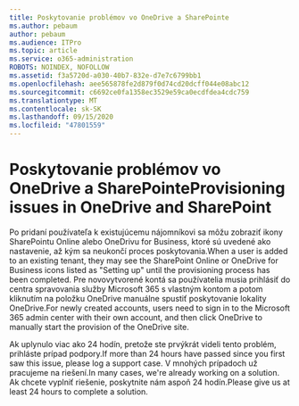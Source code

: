 ```yaml
---
title: Poskytovanie problémov vo OneDrive a SharePointe
ms.author: pebaum
author: pebaum
ms.audience: ITPro
ms.topic: article
ms.service: o365-administration
ROBOTS: NOINDEX, NOFOLLOW
ms.assetid: f3a5720d-a030-40b7-832e-d7e7c6799bb1
ms.openlocfilehash: aee565878fe2d879f0d74cd20dcff044e08abc12
ms.sourcegitcommit: c6692ce0fa1358ec3529e59ca0ecdfdea4cdc759
ms.translationtype: MT
ms.contentlocale: sk-SK
ms.lasthandoff: 09/15/2020
ms.locfileid: "47801559"
---
```

# <a name="provisioning-issues-in-onedrive-and-sharepoint"></a><span data-ttu-id="00264-102">Poskytovanie problémov vo OneDrive a SharePointe</span><span class="sxs-lookup"><span data-stu-id="00264-102">Provisioning issues in OneDrive and SharePoint</span></span>

<span data-ttu-id="00264-103">Po pridaní používateľa k existujúcemu nájomníkovi sa môžu zobraziť ikony SharePointu Online alebo OneDrivu for Business, ktoré sú uvedené ako nastavenie, až kým sa neukončí proces poskytovania.</span><span class="sxs-lookup"><span data-stu-id="00264-103">When a user is added to an existing tenant, they may see the SharePoint Online or OneDrive for Business icons listed as "Setting up" until the provisioning process has been completed.</span></span> <span data-ttu-id="00264-104">Pre novovytvorené kontá sa používatelia musia prihlásiť do centra spravovania služby Microsoft 365 s vlastným kontom a potom kliknutím na položku OneDrive manuálne spustiť poskytovanie lokality OneDrive.</span><span class="sxs-lookup"><span data-stu-id="00264-104">For newly created accounts, users need to sign in to the Microsoft 365 admin center with their own account, and then click OneDrive to manually start the provision of the OneDrive site.</span></span>
  
<span data-ttu-id="00264-105">Ak uplynulo viac ako 24 hodín, pretože ste prvýkrát videli tento problém, prihláste prípad podpory.</span><span class="sxs-lookup"><span data-stu-id="00264-105">If more than 24 hours have passed since you first saw this issue, please log a support case.</span></span> <span data-ttu-id="00264-106">V mnohých prípadoch už pracujeme na riešení.</span><span class="sxs-lookup"><span data-stu-id="00264-106">In many cases, we're already working on a solution.</span></span> <span data-ttu-id="00264-107">Ak chcete vyplniť riešenie, poskytnite nám aspoň 24 hodín.</span><span class="sxs-lookup"><span data-stu-id="00264-107">Please give us at least 24 hours to complete a solution.</span></span>
  